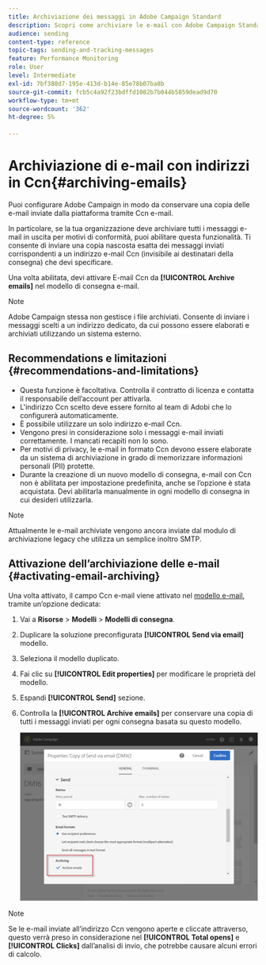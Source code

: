 ```yaml
---
title: Archiviazione dei messaggi in Adobe Campaign Standard
description: Scopri come archiviare le e-mail con Adobe Campaign Standard utilizzando un indirizzo e-mail Ccn.
audience: sending
content-type: reference
topic-tags: sending-and-tracking-messages
feature: Performance Monitoring
role: User
level: Intermediate
exl-id: 7bf380d7-195e-413d-b14e-85e78b07ba8b
source-git-commit: fcb5c4a92f23bdffd1082b7b044b5859dead9d70
workflow-type: tm+mt
source-wordcount: '362'
ht-degree: 5%

---
```


# Archiviazione di e-mail con indirizzi in Ccn{#archiving-emails}

Puoi configurare Adobe Campaign in modo da conservare una copia delle e-mail inviate dalla piattaforma tramite Ccn e-mail.

In particolare, se la tua organizzazione deve archiviare tutti i messaggi e-mail in uscita per motivi di conformità, puoi abilitare questa funzionalità. Ti consente di inviare una copia nascosta esatta dei messaggi inviati corrispondenti a un indirizzo e-mail Ccn (invisibile ai destinatari della consegna) che devi specificare.

Una volta abilitata, devi attivare E-mail Ccn da **[!UICONTROL Archive emails]** nel modello di consegna e-mail.

>[!NOTE]
>
>Adobe Campaign stessa non gestisce i file archiviati. Consente di inviare i messaggi scelti a un indirizzo dedicato, da cui possono essere elaborati e archiviati utilizzando un sistema esterno.

## Recommendations e limitazioni {#recommendations-and-limitations}

* Questa funzione è facoltativa. Controlla il contratto di licenza e contatta il responsabile dell’account per attivarla.
* L&#39;indirizzo Ccn scelto deve essere fornito al team di Adobi che lo configurerà automaticamente.
* È possibile utilizzare un solo indirizzo e-mail Ccn.
* Vengono presi in considerazione solo i messaggi e-mail inviati correttamente. I mancati recapiti non lo sono.
* Per motivi di privacy, le e-mail in formato Ccn devono essere elaborate da un sistema di archiviazione in grado di memorizzare informazioni personali (PII) protette.
* Durante la creazione di un nuovo modello di consegna, e-mail con Ccn non è abilitata per impostazione predefinita, anche se l’opzione è stata acquistata. Devi abilitarla manualmente in ogni modello di consegna in cui desideri utilizzarla.

>[!NOTE]
>
>Attualmente le e-mail archiviate vengono ancora inviate dal modulo di archiviazione legacy che utilizza un semplice inoltro SMTP.

## Attivazione dell’archiviazione delle e-mail {#activating-email-archiving}

Una volta attivato, il campo Ccn e-mail viene attivato nel [modello e-mail](../../start/using/marketing-activity-templates.md), tramite un’opzione dedicata:

1. Vai a **Risorse** > **Modelli** > **Modelli di consegna**.
1. Duplicare la soluzione preconfigurata **[!UICONTROL Send via email]** modello.
1. Seleziona il modello duplicato.
1. Fai clic su **[!UICONTROL Edit properties]** per modificare le proprietà del modello.
1. Espandi **[!UICONTROL Send]** sezione.
1. Controlla la **[!UICONTROL Archive emails]** per conservare una copia di tutti i messaggi inviati per ogni consegna basata su questo modello.

   ![](assets/email_archiving.png)

>[!NOTE]
>
>Se le e-mail inviate all’indirizzo Ccn vengono aperte e cliccate attraverso, questo verrà preso in considerazione nel **[!UICONTROL Total opens]** e **[!UICONTROL Clicks]** dall’analisi di invio, che potrebbe causare alcuni errori di calcolo.
